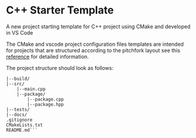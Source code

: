 # C++ Starter Template  

A new project starting template for C++ project using CMake and developed in VS Code

The CMake and vscode project configuration files templates are intended for projects that are structured according to
the pitchfork layout see this [reference](https://api.csswg.org/bikeshed/?force=1&url=https://raw.githubusercontent.com/vector-of-bool/pitchfork/develop/data/spec.bs) for detailed information.

The project structure should look as follows:

```Project/  
|--build/  
|--src/  
    |--main.cpp  
    |--package/  
        |--package.cpp  
        |--package.hpp  
|--tests/  
|--docs/  
.gitignore  
CMakeLists.txt  
README.md```  
